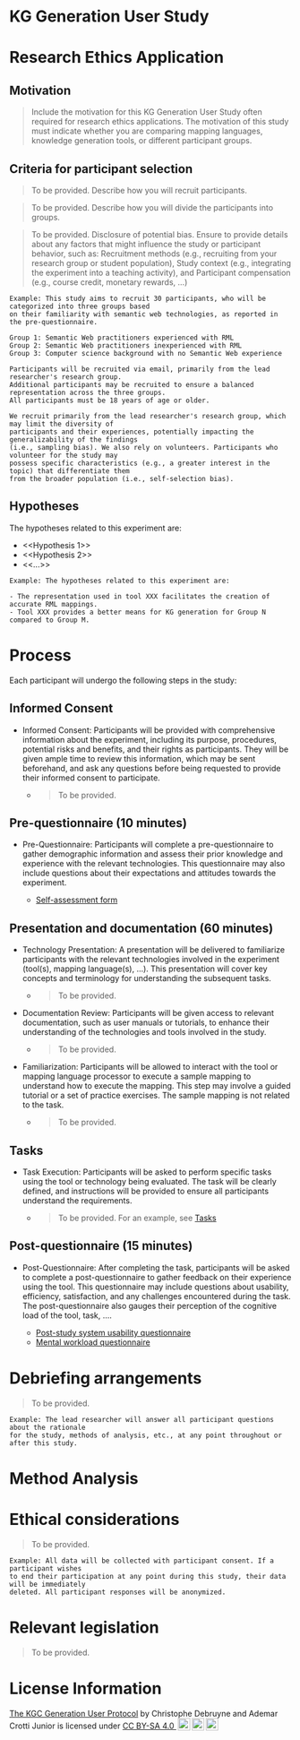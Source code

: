 # KG Generation User Study
# Research Ethics Application
## Motivation
> Include the motivation for this KG Generation User Study often required for research ethics applications. The motivation of this study must indicate whether you are comparing mapping languages, knowledge generation tools, or different participant groups.

## Criteria for participant selection
> To be provided. Describe how you will recruit participants.

> To be provided. Describe how you will divide the participants into groups.

> To be provided. Disclosure of potential bias. Ensure to provide details about any factors that might influence the study or participant behavior, such as: Recruitment methods (e.g., recruiting from your research group or student population),  Study context (e.g., integrating the experiment into a teaching activity), and Participant compensation (e.g., course credit, monetary rewards, ...)


```
Example: This study aims to recruit 30 participants, who will be categorized into three groups based 
on their familiarity with semantic web technologies, as reported in the pre-questionnaire.

Group 1: Semantic Web practitioners experienced with RML
Group 2: Semantic Web practitioners inexperienced with RML
Group 3: Computer science background with no Semantic Web experience

Participants will be recruited via email, primarily from the lead researcher's research group. 
Additional participants may be recruited to ensure a balanced representation across the three groups. 
All participants must be 18 years of age or older.

We recruit primarily from the lead researcher's research group, which may limit the diversity of 
participants and their experiences, potentially impacting the generalizability of the findings 
(i.e., sampling bias). We also rely on volunteers. Participants who volunteer for the study may 
possess specific characteristics (e.g., a greater interest in the topic) that differentiate them 
from the broader population (i.e., self-selection bias).
```

## Hypotheses
The hypotheses related to this experiment are:

- <<Hypothesis 1>>
- <<Hypothesis 2>>
- <<...>>

```
Example: The hypotheses related to this experiment are:

- The representation used in tool XXX facilitates the creation of accurate RML mappings.
- Tool XXX provides a better means for KG generation for Group N compared to Group M.
```

# Process
Each participant will undergo the following steps in the study:

## Informed Consent
* Informed Consent: Participants will be provided with comprehensive information about the experiment, including its purpose, procedures, potential risks and benefits, and their rights as participants. They will be given ample time to review this information, which may be sent beforehand, and ask any questions before being requested to provide their informed consent to participate.

  * > To be provided. 

## Pre-questionnaire (10 minutes)
* Pre-Questionnaire: Participants will complete a pre-questionnaire to gather demographic information and assess their prior knowledge and experience with the relevant technologies. This questionnaire may also include questions about their expectations and attitudes towards the experiment. 

  * [Self-assessment form](./pre-questionnaire/self-assessment-questionnaire.md) 

## Presentation and documentation (60 minutes)
* Technology Presentation: A presentation will be delivered to familiarize participants with the relevant technologies involved in the experiment (tool(s), mapping language(s), …). This presentation will cover key concepts and terminology for understanding the subsequent tasks.

  * > To be provided. 

* Documentation Review: Participants will be given access to relevant documentation, such as user manuals or tutorials, to enhance their understanding of the technologies and tools involved in the study.

  * > To be provided. 

* Familiarization: Participants will be allowed to interact with the tool or mapping language processor to execute a sample mapping to understand how to execute the mapping. This step may involve a guided tutorial or a set of practice exercises. The sample mapping is not related to the task.

  * > To be provided. 

## Tasks
* Task Execution: Participants will be asked to perform specific tasks using the tool or technology being evaluated. The task will be clearly defined, and instructions will be provided to ensure all participants understand the requirements.

  * > To be provided. For an example, see [Tasks](./tasks/task.md) 

## Post-questionnaire (15 minutes)
* Post-Questionnaire: After completing the task, participants will be asked to complete a post-questionnaire to gather feedback on their experience using the tool. This questionnaire may include questions about usability, efficiency, satisfaction, and any challenges encountered during the task. The post-questionnaire also gauges their perception of the cognitive load of the tool, task, ….

  * [Post-study system usability questionnaire](./post-questionnaire/post-study-system-usability-questionnaire.md) 
  * [Mental workload questionnaire](./post-questionnaire/mental-workload.md) 


# Debriefing arrangements
> To be provided.

```
Example: The lead researcher will answer all participant questions about the rationale 
for the study, methods of analysis, etc., at any point throughout or after this study.
```

# Method Analysis

# Ethical considerations
> To be provided.

```
Example: All data will be collected with participant consent. If a participant wishes 
to end their participation at any point during this study, their data will be immediately 
deleted. All participant responses will be anonymized.
```

# Relevant legislation
> To be provided.

# License Information

<p xmlns:cc="http://creativecommons.org/ns#" xmlns:dct="http://purl.org/dc/terms/"><a property="dct:title" rel="cc:attributionURL" href="https://github.com/chrdebru/kgc-user-study-protocol">The KGC Generation User Protocol</a> by <span property="cc:attributionName">Christophe Debruyne and Ademar Crotti Junior</span> is licensed under <a href="https://creativecommons.org/licenses/by-sa/4.0/?ref=chooser-v1" target="_blank" rel="license noopener noreferrer" style="display:inline-block;">CC BY-SA 4.0 <img style="height:22px!important;margin-left:3px;vertical-align:text-bottom;" src="https://mirrors.creativecommons.org/presskit/icons/cc.svg?ref=chooser-v1" alt=""><img style="height:22px!important;margin-left:3px;vertical-align:text-bottom;" src="https://mirrors.creativecommons.org/presskit/icons/by.svg?ref=chooser-v1" alt=""><img style="height:22px!important;margin-left:3px;vertical-align:text-bottom;" src="https://mirrors.creativecommons.org/presskit/icons/sa.svg?ref=chooser-v1" alt=""></a></p>